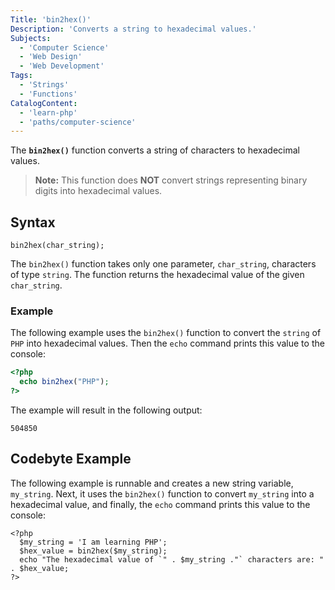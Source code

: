 ```yaml
---
Title: 'bin2hex()'
Description: 'Converts a string to hexadecimal values.'
Subjects:
  - 'Computer Science'
  - 'Web Design'
  - 'Web Development'
Tags:
  - 'Strings'
  - 'Functions'
CatalogContent:
  - 'learn-php'
  - 'paths/computer-science'
---
```


The **`bin2hex()`** function converts a string of characters to hexadecimal values.

> **Note:** This function does **NOT** convert strings representing binary digits into hexadecimal values.

## Syntax

```pseudo
bin2hex(char_string);
```

The `bin2hex()` function takes only one parameter, `char_string`, characters of type `string`. The function returns the hexadecimal value of the given `char_string`.

### Example

The following example uses the `bin2hex()` function to convert the `string` of `PHP` into hexadecimal values. Then the `echo` command prints this value to the console:

```php
<?php
  echo bin2hex("PHP");
?>
```

The example will result in the following output:

```shell
504850
```

## Codebyte Example

The following example is runnable and creates a new string variable, `my_string`. Next, it uses the `bin2hex()` function to convert `my_string` into a hexadecimal value, and finally, the `echo` command prints this value to the console:

```codebyte/php
<?php
  $my_string = 'I am learning PHP';
  $hex_value = bin2hex($my_string);
  echo "The hexadecimal value of `" . $my_string ."` characters are: " . $hex_value;
?>
```
